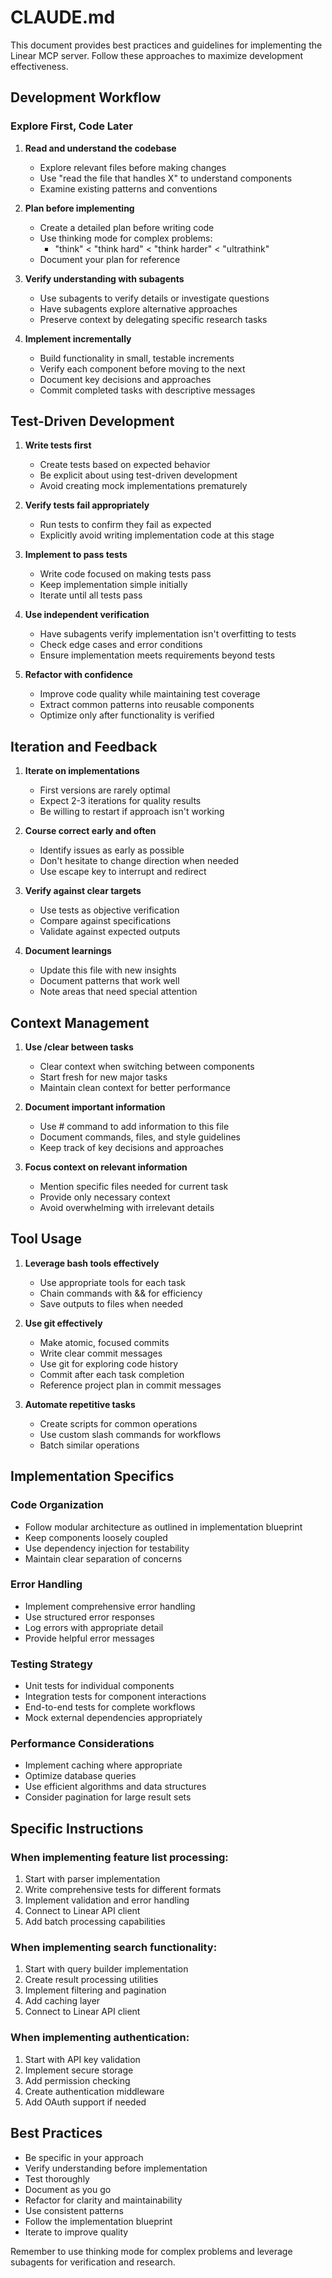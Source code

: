 # CLAUDE.md

This document provides best practices and guidelines for implementing the Linear MCP server. Follow these approaches to maximize development effectiveness.

## Development Workflow

### Explore First, Code Later

1. **Read and understand the codebase**
   - Explore relevant files before making changes
   - Use "read the file that handles X" to understand components
   - Examine existing patterns and conventions

2. **Plan before implementing**
   - Create a detailed plan before writing code
   - Use thinking mode for complex problems:
     - "think" < "think hard" < "think harder" < "ultrathink"
   - Document your plan for reference

3. **Verify understanding with subagents**
   - Use subagents to verify details or investigate questions
   - Have subagents explore alternative approaches
   - Preserve context by delegating specific research tasks

4. **Implement incrementally**
   - Build functionality in small, testable increments
   - Verify each component before moving to the next
   - Document key decisions and approaches
   - Commit completed tasks with descriptive messages

## Test-Driven Development

1. **Write tests first**
   - Create tests based on expected behavior
   - Be explicit about using test-driven development
   - Avoid creating mock implementations prematurely

2. **Verify tests fail appropriately**
   - Run tests to confirm they fail as expected
   - Explicitly avoid writing implementation code at this stage

3. **Implement to pass tests**
   - Write code focused on making tests pass
   - Keep implementation simple initially
   - Iterate until all tests pass

4. **Use independent verification**
   - Have subagents verify implementation isn't overfitting to tests
   - Check edge cases and error conditions
   - Ensure implementation meets requirements beyond tests

5. **Refactor with confidence**
   - Improve code quality while maintaining test coverage
   - Extract common patterns into reusable components
   - Optimize only after functionality is verified

## Iteration and Feedback

1. **Iterate on implementations**
   - First versions are rarely optimal
   - Expect 2-3 iterations for quality results
   - Be willing to restart if approach isn't working

2. **Course correct early and often**
   - Identify issues as early as possible
   - Don't hesitate to change direction when needed
   - Use escape key to interrupt and redirect

3. **Verify against clear targets**
   - Use tests as objective verification
   - Compare against specifications
   - Validate against expected outputs

4. **Document learnings**
   - Update this file with new insights
   - Document patterns that work well
   - Note areas that need special attention

## Context Management

1. **Use /clear between tasks**
   - Clear context when switching between components
   - Start fresh for new major tasks
   - Maintain clean context for better performance

2. **Document important information**
   - Use # command to add information to this file
   - Document commands, files, and style guidelines
   - Keep track of key decisions and approaches

3. **Focus context on relevant information**
   - Mention specific files needed for current task
   - Provide only necessary context
   - Avoid overwhelming with irrelevant details

## Tool Usage

1. **Leverage bash tools effectively**
   - Use appropriate tools for each task
   - Chain commands with && for efficiency
   - Save outputs to files when needed

2. **Use git effectively**
   - Make atomic, focused commits
   - Write clear commit messages
   - Use git for exploring code history
   - Commit after each task completion
   - Reference project plan in commit messages

3. **Automate repetitive tasks**
   - Create scripts for common operations
   - Use custom slash commands for workflows
   - Batch similar operations

## Implementation Specifics

### Code Organization

- Follow modular architecture as outlined in implementation blueprint
- Keep components loosely coupled
- Use dependency injection for testability
- Maintain clear separation of concerns

### Error Handling

- Implement comprehensive error handling
- Use structured error responses
- Log errors with appropriate detail
- Provide helpful error messages

### Testing Strategy

- Unit tests for individual components
- Integration tests for component interactions
- End-to-end tests for complete workflows
- Mock external dependencies appropriately

### Performance Considerations

- Implement caching where appropriate
- Optimize database queries
- Use efficient algorithms and data structures
- Consider pagination for large result sets

## Specific Instructions

### When implementing feature list processing:

1. Start with parser implementation
2. Write comprehensive tests for different formats
3. Implement validation and error handling
4. Connect to Linear API client
5. Add batch processing capabilities

### When implementing search functionality:

1. Start with query builder implementation
2. Create result processing utilities
3. Implement filtering and pagination
4. Add caching layer
5. Connect to Linear API client

### When implementing authentication:

1. Start with API key validation
2. Implement secure storage
3. Add permission checking
4. Create authentication middleware
5. Add OAuth support if needed

## Best Practices

- Be specific in your approach
- Verify understanding before implementation
- Test thoroughly
- Document as you go
- Refactor for clarity and maintainability
- Use consistent patterns
- Follow the implementation blueprint
- Iterate to improve quality

Remember to use thinking mode for complex problems and leverage subagents for verification and research.
